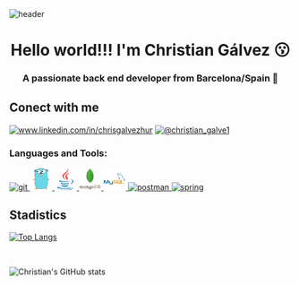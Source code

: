 <img src="https://www.avisto.com/wp-content/uploads/2019/11/java-developer.jpg" alt="header" border="0" />


<h1 align="center">Hello world!!! I'm Christian Gálvez 😗</h1>
<h3 align="center">A passionate back end developer from Barcelona/Spain 🌆</h3>

## Conect with me
<p align="left">
<a href="https://linkedin.com/in/chrisgalvezhur" target="blank"><img align="center" src="https://raw.githubusercontent.com/rahuldkjain/github-profile-readme-generator/master/src/images/icons/Social/linked-in-alt.svg" alt="www.linkedin.com/in/chrisgalvezhur" height="30" width="40" /></a>
<a href="https://www.hackerrank.com/christian_galve1?hr_r=1" target="blank"><img align="center" src="https://raw.githubusercontent.com/rahuldkjain/github-profile-readme-generator/master/src/images/icons/Social/hackerrank.svg" alt="@christian_galve1" height="30" width="40" /></a>
</p>

<h3 align="left">Languages and Tools:</h3>
<p align="left"> <a href="https://git-scm.com/" target="_blank" rel="noreferrer"> <img src="https://www.vectorlogo.zone/logos/git-scm/git-scm-icon.svg" alt="git" width="40" height="40"/> </a> <a href="https://golang.org" target="_blank" rel="noreferrer"> <img src="https://raw.githubusercontent.com/devicons/devicon/master/icons/go/go-original.svg" alt="go" width="40" height="40"/> </a> <a href="https://www.java.com" target="_blank" rel="noreferrer"> <img src="https://raw.githubusercontent.com/devicons/devicon/master/icons/java/java-original.svg" alt="java" width="40" height="40"/> </a> <a href="https://www.mongodb.com/" target="_blank" rel="noreferrer"> <img src="https://raw.githubusercontent.com/devicons/devicon/master/icons/mongodb/mongodb-original-wordmark.svg" alt="mongodb" width="40" height="40"/> </a> <a href="https://www.mysql.com/" target="_blank" rel="noreferrer"> <img src="https://raw.githubusercontent.com/devicons/devicon/master/icons/mysql/mysql-original-wordmark.svg" alt="mysql" width="40" height="40"/> </a> <a href="https://postman.com" target="_blank" rel="noreferrer"> <img src="https://www.vectorlogo.zone/logos/getpostman/getpostman-icon.svg" alt="postman" width="40" height="40"/> </a> <a href="https://spring.io/" target="_blank" rel="noreferrer"> <img src="https://www.vectorlogo.zone/logos/springio/springio-icon.svg" alt="spring" width="40" height="40"/> </a> </p>

## Stadistics

[![Top Langs](https://github-readme-stats.vercel.app/api/top-langs/?username=ChrisGalHur&layout=compact)](https://github.com/ChrisGalHur/github-readme-stats)

<br>

![Christian's GitHub stats](https://github-readme-stats.vercel.app/api?username=ChrisGalHur&show_icons=true&theme=dark)

<br>
